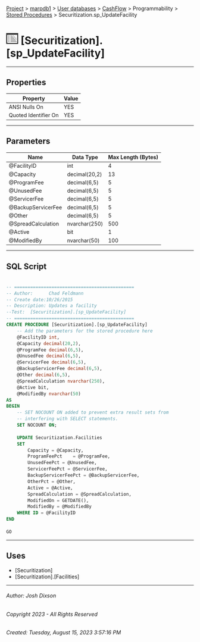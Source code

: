#### 

[Project](../../../../../index.md) > [marpdb1](../../../../index.md) > [User databases](../../../index.md) > [CashFlow](../../index.md) > Programmability > [Stored Procedures](Stored_Procedures.md) > Securitization.sp_UpdateFacility

# ![Stored Procedures](../../../../../Images/StoredProcedure32.png) [Securitization].[sp_UpdateFacility]

---

## <a name="#properties"></a>Properties

| Property | Value |
|---|---|
| ANSI Nulls On | YES |
| Quoted Identifier On | YES |


---

## <a name="#parameters"></a>Parameters

| Name | Data Type | Max Length (Bytes) |
|---|---|---|
| @FacilityID | int | 4 |
| @Capacity | decimal(20,2) | 13 |
| @ProgramFee | decimal(6,5) | 5 |
| @UnusedFee | decimal(6,5) | 5 |
| @ServicerFee | decimal(6,5) | 5 |
| @BackupServicerFee | decimal(6,5) | 5 |
| @Other | decimal(6,5) | 5 |
| @SpreadCalculation | nvarchar(250) | 500 |
| @Active | bit | 1 |
| @ModifiedBy | nvarchar(50) | 100 |


---

## <a name="#sqlscript"></a>SQL Script

```sql

-- =============================================
-- Author:		Chad Feldmann
-- Create date:10/26/2015
-- Description:	Updates a facility
--Test:  [Securitization].[sp_UpdateFacility] 
-- =============================================
CREATE PROCEDURE [Securitization].[sp_UpdateFacility]
	-- Add the parameters for the stored procedure here
	@FacilityID int,
	@Capacity decimal(20,2),
	@ProgramFee decimal(6,5),
	@UnusedFee decimal(6,5),
	@ServicerFee decimal(6,5),
	@BackupServicerFee decimal(6,5),
	@Other decimal(6,5),
	@SpreadCalculation nvarchar(250),
	@Active bit,
	@ModifiedBy nvarchar(50)
AS
BEGIN
	-- SET NOCOUNT ON added to prevent extra result sets from
	-- interfering with SELECT statements.
	SET NOCOUNT ON;

	UPDATE Securitization.Facilities
	SET
		Capacity = @Capacity, 
		ProgramFeePct	 = @ProgramFee,
		UnusedFeePct = @UnusedFee,
		ServicerFeePct = @ServicerFee,
		BackupServicerFeePct = @BackupServicerFee,
		OtherPct = @Other,
		Active = @Active,	
		SpreadCalculation = @SpreadCalculation,
		ModifiedOn = GETDATE(),
		ModifiedBy = @ModifiedBy	
	WHERE ID = @FacilityID
END

GO

```


---

## <a name="#uses"></a>Uses

* [Securitization]
* [Securitization].[Facilities]


---

###### Author:  Josh Dixson

###### Copyright 2023 - All Rights Reserved

###### Created: Tuesday, August 15, 2023 3:57:16 PM

